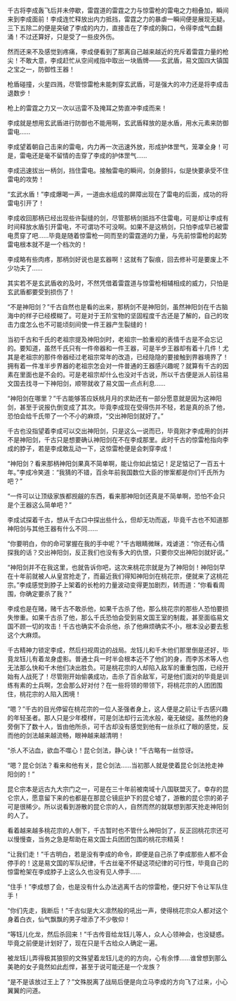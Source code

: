 千古将李成轰飞后并未停歇，雷霆道的雷霆之力与惊雷枪的雷电之力相叠加，瞬间来到李成面前！李成连忙释放出内力抵挡，雷霆之力的暴虐一瞬间便是展现无疑。三下五除二的便是突破了李成的内力，直接击在了李成的胸口，令得李成气血翻涌！不过还算好，只是受了一些皮外伤。

然而还来不及感觉到疼痛，李成便看到了那离自己越来越近的充斥着雷霆力量的枪尖！不敢大意，李成赶忙从空间戒指中取出一块盾牌——玄武盾，易文国四大镇国之宝之一，防御性王器！

枪盾碰撞，火星四溅，尽管惊雷枪未能刺穿玄武盾，可是强大的冲力还是将李成击退数步！

枪上的雷霆之力又一次以迅雷不及掩耳之势直冲李成而来！

李成就是想用玄武盾进行防御也不能用啊，玄武盾释放的是水盾，用水元素来防御雷电……

李成望着朝自己击来的雷电，内力再一次迅速外放，形成护体罡气，笼罩全身！可是，雷电还是毫不留情的击穿了李成的护体罡气……

李成迅速拔出一柄剑，挡住雷电。接触雷电的瞬间，剑身颤抖，似是快要承受不住雷电的攻势！

“玄武水盾！”李成爆喝一声，一道由水组成的屏障出现在了雷电的后面，成功的将雷电引开了！

李成收回那柄已经出现些许裂缝的剑，尽管那柄剑抵挡不住雷电，可是却让李成有时间释放水盾引开雷电，不可谓功不可没啊。如果不是这柄剑，只怕李成早已被雷电贯穿了吧……毕竟是随着惊雷枪一同而至的雷霆道的力量，与先前惊雷枪的起势雷电根本就不是一个档次的！

李成略有些肉疼，那柄剑好说也是玄器啊！这就有了裂痕，回去修补可是要废上不少功夫了……

其实若不是玄武盾收的及时，不然凭借着雷霆道与惊雷枪相辅相成的威力，只怕是玄武盾都要受到损伤了！

“不是神阳剑？”千古自然也是看的出来，那柄剑不是神阳剑，虽然神阳剑在千古脑海中的样子已经模糊了。可是对于王阶宝物的坚固程度千古还是了解的，自己的攻击力度怎么也不可能顷刻间使一件王器产生裂缝的！

当初千古和千氏的老祖宗提及神阳剑时，老祖宗一脸重视的表情千古是不会忘记的。要知道，虽然千氏只有一件帝器和一件王器，可是半步王器却有着十几件！尤其是老祖宗的那件帝器经过老祖宗常年的改造，已经隐隐的要接触到界器境界了！拥有着一件准半步界器的老祖宗怎会对一件普通的王器感兴趣呢？就算有千古的因素在里面也是不会的。可是老祖宗却什么也没对千古说，所以千古便是派人前往易文国去找寻一下神阳剑，顺带就收了易文国一点点利息……

“神阳剑在哪里？”千古能够答应妖桃月月的求助还有一部分愿意就是因为这神阳剑，甚至于说报仇倒变成了其次。毕竟李成现在受得伤并不轻，若是真的杀了他，恐怕会给千氏带了一个不小的麻烦，“交出神阳剑就好了。”

千古也没指望着李成可以交出神阳剑，只是这么一说而已，毕竟刚才李成用的剑并不是神阳剑，千古只是想要确认神阳剑在不在李成那里。此时千古的惊雷枪指向李成的脖子，若是李成敢乱动一下，这惊雷枪便是会刺穿李成！

“神阳剑？看来那柄神阳剑果真不简单啊，能让你如此惦记！足足惦记了一百五十年。”李成冷笑道：“我猜的不错，百余年前我国数位大臣的惨案都是你们千氏所为吧？”

“一件可以让顶级家族都觊觎的东西，看来那神阳剑还真是不简单啊，恐怕不会只是个王器这么简单吧？”

李成试探着千古，想从千古口中探出些什么，但却无功而返，毕竟千古也不知道那神阳剑与其他王器有什么不同……

“你要明白，你的命可掌握在我的手中呢？”千古眼睛微眯，戏谑道：“你还有心情探我的话？交出神阳剑，反正我们也没有多大的仇恨，只要你交出神阳剑就好说。”

“神阳剑并不在我这里，也就告诉你吧，这次来桃花宗就是为了神阳剑！神阳剑早在十年前就被人从皇宫抢走了，而最近我们得知神阳剑在桃花宗，便就来了这桃花宗。”李成感觉到脖子上架着的长枪的力量波动变得更加剧烈，转而道：“你看看周围，你确定要杀了我？”

李成也是在赌，赌千古不敢杀他，如果千古杀了他，那么桃花宗的那些人恐怕要损失惨重。如果千古杀了他，那么千氏恐怕会受到易文国王室的制裁，甚至面临易文国不顾一切的攻击！千古也确实不会杀他，杀了他麻烦确实不小，根本没必要去惹这个大麻烦。

千古精神力锁定李成，然后扫视周边的战局。龙钰儿和千木他们那里倒是还好，毕竟龙钰儿有着龙身虚影。普通士兵一时半会根本近不了他们的身，而李苏术等人也无法那么快和千木他们决出胜负。可是桃花宗的人却陷入敌军的重重包围，已经开始有人战死了！尽管刚开始偷袭成功，击杀了百余敌军，可是他们面对的毕竟是训练有素的士兵啊，怎会那么好对付？在一些将领的带领下，将桃花宗的人团团围住，桃花宗的人陷入困境！

“嗯？”千古的目光停留在桃花宗的一位人圣强者身上，这人便是之前让千古感兴趣的年轻圣者。那人只是少年模样，可是剑法却行云流水般，毫无破绽。虽然他的身旁倒下了数十人，皆由他所杀，可千古却没有感觉到他有一丝杀红了眼的感觉，反而他的剑法越来越流畅，眼神越来越清明！

“杀人不沾血，欲血不噬心！昆仑剑法，静心诀！”千古略有一丝惊讶。

“嗯？昆仑剑法？看来和他有关，昆仑剑法……当初那人就是使着昆仑剑法抢走神阳剑的！”

昆仑宗本是远古九大宗门之一，可是在三十年前被南域十八国联盟灭了。幸存的昆仑宗人，愿意留下来的也都是在那昆仑镜庇护下的昆仑墟了，游散的昆仑宗的弟子可是很稀少。所以说看到游散的昆仑宗的人，自然而然的就联想到那天抢走神阳剑的人了。

看着越来越多桃花宗的人倒下，千古暂时也不管什么神阳剑了，反正回桃花宗还可以慢慢查，当务之急是帮助在易文国士兵团团包围的桃花宗精英！

“让我们走！”千古明白，若是没有李成的命令，即便是自己杀了李成那些人都不会停手的！这是易文国的军队纪律，千古丝毫不怀疑这项纪律的可行性，毕竟自己的惊雷枪架在李成脖子上这么久也没有见人停手……

“住手！”李成想了会，也是没有什么办法逃离千古的惊雷枪，便只好下令让军队住手！

“你们先走，我断后！”千古似是大义凛然般的吼出一声，使得桃花宗众人都对这个身着白衣，仙气飘飘的男子增添了不少敬仰！

“等钰儿化龙，然后杀回来！”千古传音给龙钰儿等人，众人心领神会，也没疑惑。毕竟之前便是计划好了，现在只是千古给众人确定一遍。

被龙钰儿弄得极其狼狈的文殊望着龙钰儿走的的方向，心有余悸……谁曾想到那么美艳的女子竟然如此彪悍，甚至于说可能还是一个龙族？

“是不是该放过王上了？”文殊脱离了战局后便是向立马李成的方向飞了过来，小心翼翼的问道。